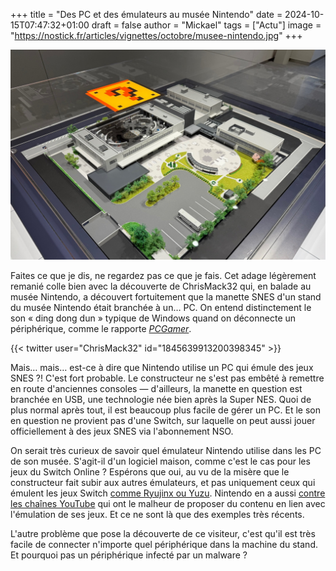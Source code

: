 +++
title = "Des PC et des émulateurs au musée Nintendo"
date = 2024-10-15T07:47:32+01:00
draft = false
author = "Mickael"
tags = ["Actu"]
image = "https://nostick.fr/articles/vignettes/octobre/musee-nintendo.jpg"
+++

![Les lieux du crime](musee-nintendo.jpg "© ChrisMack32") 

Faites ce que je dis, ne regardez pas ce que je fais. Cet adage légèrement remanié colle bien avec la découverte de ChrisMack32 qui, en balade au musée Nintendo, a découvert fortuitement que la manette SNES d'un stand du musée Nintendo était branchée à un… PC. On entend distinctement le son « ding dong dun » typique de Windows quand on déconnecte un périphérique, comme le rapporte *[PCGamer](https://www.pcgamer.com/hardware/the-official-nintendo-museum-appears-to-be-emulating-snes-games-on-a-windows-pc-which-is-slightly-embarrassing/)*.

{{< twitter user="ChrisMack32" id="1845639913200398345" >}}

Mais… mais… est-ce à dire que Nintendo utilise un PC qui émule des jeux SNES ?! C'est fort probable. Le constructeur ne s'est pas embêté à remettre en route d'anciennes consoles — d'ailleurs, la manette en question est branchée en USB, une technologie née bien après la Super NES. Quoi de plus normal après tout, il est beaucoup plus facile de gérer un PC. Et le son en question ne provient pas d'une Switch, sur laquelle on peut aussi jouer officiellement à des jeux SNES via l'abonnement NSO.

On serait très curieux de savoir quel émulateur Nintendo utilise dans les PC de son musée. S'agit-il d'un logiciel maison, comme c'est le cas pour les jeux du Switch Online ? Espérons que oui, au vu de la misère que le constructeur fait subir aux autres émulateurs, et pas uniquement ceux qui émulent les jeux Switch [comme Ryujinx ou Yuzu](https://nostick.fr/articles/2024/octobre/0110-nintendo-termine-yuzu-ryujinx/). Nintendo en a aussi [contre les chaînes YouTube](https://nostick.fr/articles/2024/octobre/0110-nintendo-frappe-chaine-youtube-emulation/) qui ont le malheur de proposer du contenu en lien avec l'émulation de ses jeux. Et ce ne sont là que des exemples très récents.

L'autre problème que pose la découverte de ce visiteur, c'est qu'il est très facile de connecter n'importe quel périphérique dans la machine du stand. Et pourquoi pas un périphérique infecté par un malware ?
